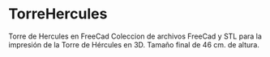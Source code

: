# TorreHercules
Torre de Hercules en FreeCad
Coleccion de archivos FreeCad y STL para la impresión de la Torre de Hércules en 3D. Tamaño final de 46 cm. de altura.
